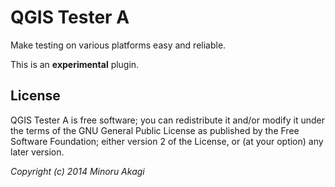 QGIS Tester A
=============

Make testing on various platforms easy and reliable.

This is an **experimental** plugin.

License
-------
QGIS Tester A is free software; you can redistribute it and/or modify it under the terms of the GNU General Public License as published by the Free Software Foundation; either version 2 of the License, or (at your option) any later version.

_Copyright (c) 2014 Minoru Akagi_
